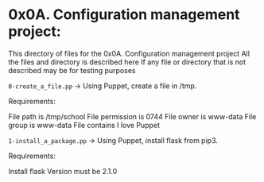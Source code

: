 # 0x0A. Configuration management project:
This directory of files for the 0x0A. Configuration management project
All the files and directory is described here
If any file or directory that is not described may be for testing purposes


`0-create_a_file.pp` -> Using Puppet, create a file in /tmp.

Requirements:

File path is /tmp/school
File permission is 0744
File owner is www-data
File group is www-data
File contains I love Puppet


`1-install_a_package.pp` -> Using Puppet, install flask from pip3.

Requirements:

Install flask
Version must be 2.1.0


